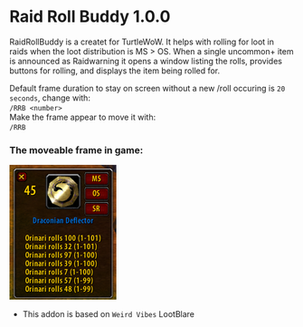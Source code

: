 Raid Roll Buddy 1.0.0
===

RaidRollBuddy is a createt for TurtleWoW.
It helps with rolling for loot in raids when the loot distribution is MS > OS.
When a single uncommon+ item is announced as Raidwarning it opens a window listing the rolls, provides buttons for rolling, and displays the item being rolled for.

Default frame duration to stay on screen without a new /roll occuring is `20 seconds`, change with:  
`/RRB <number>`  
Make the frame appear to move it with:  
`/RRB`

### The moveable frame in game:  
![RRB Frame](./RaidRollBuddy.png)  

* This addon is based on `Weird Vibes` LootBlare